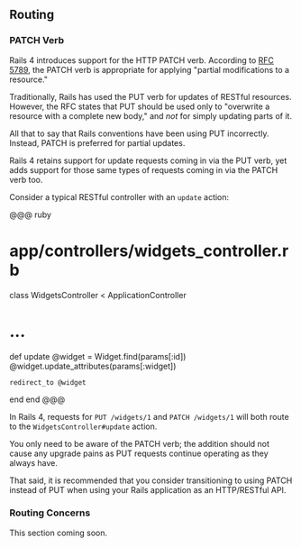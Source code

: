 ## Routing

### <a id="patch-verb"></a>PATCH Verb

Rails 4 introduces support for the HTTP PATCH verb. According to [RFC
5789](http://tools.ietf.org/html/rfc5789), the PATCH verb is appropriate
for applying "partial modifications to a resource."

Traditionally, Rails has used the PUT verb for updates of RESTful resources.
However, the RFC states that PUT should be used only to "overwrite a resource
with a complete new body," and *not* for simply updating parts of it.

All that to say that Rails conventions have been using PUT incorrectly.
Instead, PATCH is preferred for partial updates.

Rails 4 retains support for update requests coming in via the PUT verb, yet
adds support for those same types of requests coming in via the PATCH verb too.

Consider a typical RESTful controller with an `update` action:

@@@ ruby
# app/controllers/widgets_controller.rb
class WidgetsController < ApplicationController
  # ...

  def update
    @widget = Widget.find(params[:id])
    @widget.update_attributes(params[:widget])

    redirect_to @widget
  end
end
@@@

In Rails 4, requests for `PUT /widgets/1` and `PATCH /widgets/1` will both
route to the `WidgetsController#update` action.

You only need to be aware of the PATCH verb; the addition should not cause any
upgrade pains as PUT requests continue operating as they always have.

That said, it is recommended that you consider transitioning to using PATCH
instead of PUT when using your Rails application as an HTTP/RESTful API.

### <a id="routing-concerns"></a>Routing Concerns

This section coming soon.

